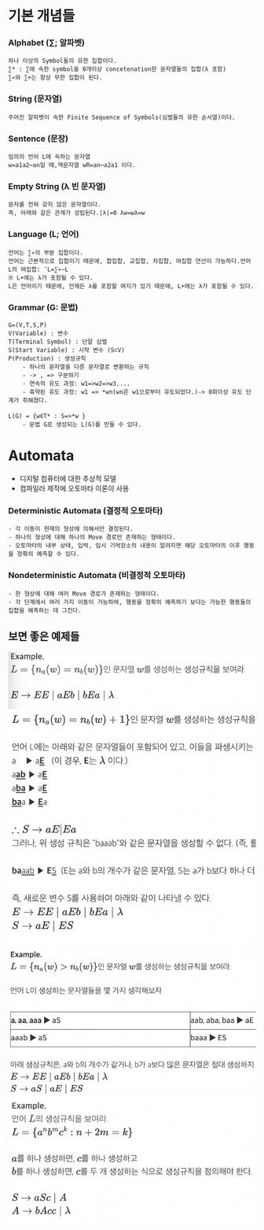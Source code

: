# 기본 개념들
### Alphabet (∑; 알파벳)
    하나 이상의 Symbol들의 유한 집합이다.
    ∑* : ∑에 속한 symbol을 0개이상 concetenation한 문자열들의 집합(λ 포함)
    ∑∗와 ∑+는 항상 무한 집합이 된다.
### String (문자열)
    주어진 알파벳이 속한 Finite Sequence of Symbols(심벌들의 유한 순서열)이다.
### Sentence (문장)
    임의의 언어 L에 속하는 문자열
    w=a1a2⋯an일 때,역문자열 wR=an⋯a2a1 이다.
### Empty String (λ  빈 문자열)
    문자를 전혀 갖지 않은 문자열이다.
    즉, 아래와 같은 관계가 성립된다.|λ|=0 λw=wλ=w
### Language (L; 언어)
    언어는 ∑∗의 부분 집합이다.
    언어는 근본적으로 집합이기 때문에, 합집합, 교집합, 차집합, 여집합 연산이 가능하다.언어 L의 여집합: ¯L=∑∗−L
    ※ L+에는 λ가 포함될 수 있다.
    L은 언어이기 때문에, 언제든 λ를 포함할 여지가 있기 때문에, L+에는 λ가 포함될 수 있다.
### Grammar (G: 문법)
    G=(V,T,S,P)
    V(Variable) : 변수
    T(Terminal Symbol) : 단말 심벌
    S(Start Variable) : 시작 변수 (S⊂V)
    P(Production) : 생성규칙
        - 하나의 문자열을 다른 문자열로 변환하는 규칙
        - -> , => 구분하기
        - 연속적 유도 과정: w1=>w2=>w3....
        - 축약된 유도 과정: w1 => *wn(wn은 w1으로부터 유도되었다.)-> 0회이상 유도 단계가 취해졌다.
    
    L(G) = {w∈T* : S=>*w }
        - 문법 G로 생성되는 L(G)를 만들 수 있다.

# Automata
- 디지털 컴퓨터에 대한 추상적 모델
- 컴파일러 제작에 오토마타 이론이 사용

### Deterministic Automata (결정적 오토마타)
    - 각 이동이 현재의 형상에 의해서만 결정된다.
    - 하나의 형상에 대해 하나의 Move 경로만 존재하는 형태이다.
    - 오토마타의 내부 상태, 입력, 임시 기억장소의 내용이 알려지면 해당 오토마타의 이후 행동을 정확히 예측할 수 있다.

### Nondeterministic Automata (비결정적 오토마타)
    - 한 형상에 대해 여러 Move 경로가 존재하는 형태이다.
    - 각 단계에서 여러 가지 이동이 가능하여, 행동을 정확히 예측하기 보다는 가능한 행동들의 집합을 예측하는 데 그친다.

## 보면 좋은 예제들
![](./img/1.PNG)
![](./img/2.PNG)
![](./img/3.PNG)
![](./img/4.PNG)





